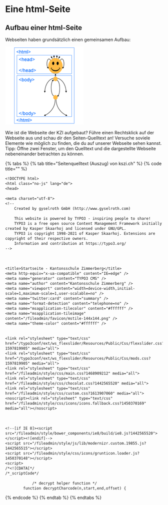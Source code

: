 # Eine html-Seite

## Aufbau einer html-Seite

Webseiten haben grundsätzlich einen gemeinsamen Aufbau:

![Grunds&#xE4;tzlicher Aufbau einer Webseite](../.gitbook/assets/grafik%20%2815%29.png)

Wie ist die Webseite der KZI aufgebaut? Führe einen Rechtsklick auf der Webseite aus und schau dir den Seiten-Quelltext an! Versuche soviele Elemente wie möglich zu finden, die du auf unserer Webseite sehen kannst. Tipp: Öffne zwei Fenster, um den Quelltext und die dargestellte Webseite nebeneinander betrachten zu können.

{% tabs %}
{% tab title="Seitenquelltext \(Auszug\) von kszi.ch" %}
{% code title="" %}
```markup
<!DOCTYPE html>
<html class="no-js" lang="de">
<head>

<meta charset="utf-8">
<!-- 
	Created by gyselroth GmbH (http://www.gyselroth.com)

	This website is powered by TYPO3 - inspiring people to share!
	TYPO3 is a free open source Content Management Framework initially created by Kasper Skaarhoj and licensed under GNU/GPL.
	TYPO3 is copyright 1998-2021 of Kasper Skaarhoj. Extensions are copyright of their respective owners.
	Information and contribution at https://typo3.org/
-->



<title>Startseite - Kantonsschule Zimmerberg</title>
<meta http-equiv="x-ua-compatible" content="IE=edge" />
<meta name="generator" content="TYPO3 CMS" />
<meta name="author" content="Kantonsschule Zimmerberg" />
<meta name="viewport" content="width=device-width,initial-scale=1,maximum-scale=1,user-scalable=no" />
<meta name="twitter:card" content="summary" />
<meta name="format-detection" content="telephone=no" />
<meta name="msapplication-tilecolor" content="#ffffff" />
<meta name="msapplication-tileimage" content="/fileadmin/favicon/mstile-144x144.png" />
<meta name="theme-color" content="#ffffff" />


<link rel="stylesheet" type="text/css" href="/typo3conf/ext/ws_flexslider/Resources/Public/Css/flexslider.css?1597819905" media="all">
<link rel="stylesheet" type="text/css" href="/typo3conf/ext/ws_flexslider/Resources/Public/Css/mods.css?1597819905" media="all">
<link rel="stylesheet" type="text/css" href="/fileadmin/style/css/main.css?1468909212" media="all">
<link rel="stylesheet" type="text/css" href="/fileadmin/style/css/chocolat.css?1442565520" media="all">
<link rel="stylesheet" type="text/css" href="/fileadmin/style/css/custom.css?1613907060" media="all">
<noscript><link rel="stylesheet" type="text/css" href="/fileadmin/style/css/icons/icons.fallback.css?1450370169" media="all"></noscript>



<!--[if IE 8]><script src="/fileadmin/style/bower_components/ie8/build/ie8.js?1442565520"></script><![endif]-->
<script src="/fileadmin/style/js/lib/modernizr.custom.19855.js?1442565515"></script>
<script src="/fileadmin/style/css/icons/grunticon.loader.js?1450370148"></script>
<script>
/*<![CDATA[*/
/*_scriptCode*/

			/* decrypt helper function */
		function decryptCharcode(n,start,end,offset) {
```
{% endcode %}
{% endtab %}
{% endtabs %}

  


